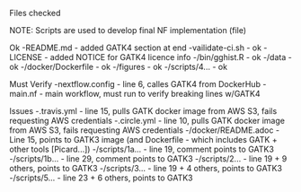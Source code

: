 Files checked

NOTE: Scripts are used to develop final NF implementation (file)

Ok
-README.md - added GATK4 section at end
-vailidate-ci.sh - ok
-LICENSE - added NOTICE for GATK4 licence info
-/bin/gghist.R - ok
-/data - ok 
-/docker/Dockerfile - ok
-/figures - ok
-/scripts/4... - ok

Must Verify
-nextflow.config - line 6, calles GATK4 from DockerHub
-main.nf - main workflow, must run to verify breaking lines w/GATK4

Issues
-.travis.yml - line 15, pulls GATK docker image from AWS S3, fails requesting AWS credentials
-.circle.yml - line 10, pulls GATK docker image from AWS S3, fails requesting AWS credentials
-/docker/README.adoc - Line 15, points to GATK3 image (and Dockerfile - which includes GATK + other tools [Picard...])
-/scripts/1a... - line 19, comment points to GATK3
-/scripts/1b... - line 29, comment points to GATK3
-/scripts/2... - line 19 + 9 others, points to GATK3
-/scripts/3... - line 19 + 4 others, points to GATK3
-/scripts/5... - line 23 + 6 others, points to GATK3